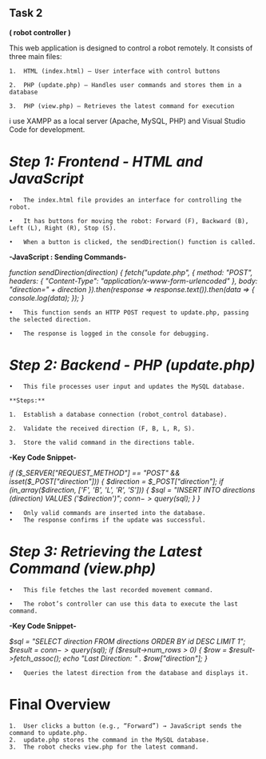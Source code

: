 ## Task 2
**( robot controller )**

This web application is designed to control a robot remotely. It consists of three main files:

	1.	HTML (index.html) – User interface with control buttons
 
	2.	PHP (update.php) – Handles user commands and stores them in a database
 
	3.	PHP (view.php) – Retrieves the latest command for execution
 
i use XAMPP as a local server (Apache, MySQL, PHP) and Visual Studio Code for development.

# ***Step 1: Frontend - HTML and JavaScript***
	•	The index.html file provides an interface for controlling the robot.
 
	•	It has buttons for moving the robot: Forward (F), Backward (B), Left (L), Right (R), Stop (S).
 
	•	When a button is clicked, the sendDirection() function is called.

**-JavaScript : Sending Commands-**

*function sendDirection(direction) {
    fetch("update.php", {
        method: "POST",
        headers: { "Content-Type": "application/x-www-form-urlencoded" },
        body: "direction=" + direction
    }).then(response => response.text()).then(data => {
        console.log(data);
    });
}*

	•	This function sends an HTTP POST request to update.php, passing the selected direction.
 
	•	The response is logged in the console for debugging.

# ***Step 2: Backend - PHP (update.php)***
	•	This file processes user input and updates the MySQL database.
 
	**Steps:**
 
	1.	Establish a database connection (robot_control database).
 
	2.	Validate the received direction (F, B, L, R, S).
 
	3.	Store the valid command in the directions table.

**-Key Code Snippet-**

*if ($_SERVER["REQUEST_METHOD"] == "POST" && isset($_POST["direction"])) {
    $direction = $_POST["direction"];
    if (in_array($direction, ['F', 'B', 'L', 'R', 'S'])) {
        $sql = "INSERT INTO directions (direction) VALUES ('$direction')";
        $conn->query($sql);
    }
}*

	•	Only valid commands are inserted into the database.
	•	The response confirms if the update was successful.

# ***Step 3: Retrieving the Latest Command (view.php)***
	•	This file fetches the last recorded movement command.
 
	•	The robot’s controller can use this data to execute the last command.

**-Key Code Snippet-**

*$sql = "SELECT direction FROM directions ORDER BY id DESC LIMIT 1";
$result = $conn->query($sql);
if ($result->num_rows > 0) {
    $row = $result->fetch_assoc();
    echo "Last Direction: " . $row["direction"];
}*

	•	Queries the latest direction from the database and displays it.

# Final Overview
	1.	User clicks a button (e.g., “Forward”) → JavaScript sends the command to update.php.
	2.	update.php stores the command in the MySQL database.
	3.	The robot checks view.php for the latest command.

